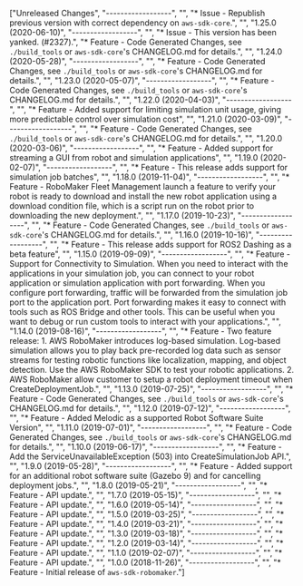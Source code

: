 ["Unreleased Changes", "------------------", "", "* Issue - Republish previous version with correct dependency on `aws-sdk-core`.", "", "1.25.0 (2020-06-10)", "------------------", "", "* Issue - This version has been yanked. (#2327).", "* Feature - Code Generated Changes, see `./build_tools` or `aws-sdk-core`'s CHANGELOG.md for details.", "", "1.24.0 (2020-05-28)", "------------------", "", "* Feature - Code Generated Changes, see `./build_tools` or `aws-sdk-core`'s CHANGELOG.md for details.", "", "1.23.0 (2020-05-07)", "------------------", "", "* Feature - Code Generated Changes, see `./build_tools` or `aws-sdk-core`'s CHANGELOG.md for details.", "", "1.22.0 (2020-04-03)", "------------------", "", "* Feature - Added support for limiting simulation unit usage, giving more predictable control over simulation cost", "", "1.21.0 (2020-03-09)", "------------------", "", "* Feature - Code Generated Changes, see `./build_tools` or `aws-sdk-core`'s CHANGELOG.md for details.", "", "1.20.0 (2020-03-06)", "------------------", "", "* Feature - Added support for streaming a GUI from robot and simulation applications", "", "1.19.0 (2020-02-07)", "------------------", "", "* Feature - This release adds support for simulation job batches", "", "1.18.0 (2019-11-04)", "------------------", "", "* Feature - RoboMaker Fleet Management launch a feature to verify your robot is ready to download and install the new robot application using a download condition file, which is a script run on the robot prior to downloading the new deployment.", "", "1.17.0 (2019-10-23)", "------------------", "", "* Feature - Code Generated Changes, see `./build_tools` or `aws-sdk-core`'s CHANGELOG.md for details.", "", "1.16.0 (2019-10-16)", "------------------", "", "* Feature - This release adds support for ROS2 Dashing as a beta feature", "", "1.15.0 (2019-09-09)", "------------------", "", "* Feature - Support for Connectivity to Simulation. When you need to interact with the applications in your simulation job, you can connect to your robot application or simulation application with port forwarding. When you configure port forwarding, traffic will be forwarded from the simulation job port to the application port. Port forwarding makes it easy to connect with tools such as ROS Bridge and other tools. This can be useful when you want to debug or run custom tools to interact with your applications.", "", "1.14.0 (2019-08-16)", "------------------", "", "* Feature - Two feature release: 1. AWS RoboMaker introduces log-based simulation. Log-based simulation allows you to play back pre-recorded log data such as sensor streams for testing robotic functions like localization, mapping, and object detection. Use the AWS RoboMaker SDK to test your robotic applications.  2.  AWS RoboMaker allow customer to setup a robot deployment timeout when CreateDeploymentJob.", "", "1.13.0 (2019-07-25)", "------------------", "", "* Feature - Code Generated Changes, see `./build_tools` or `aws-sdk-core`'s CHANGELOG.md for details.", "", "1.12.0 (2019-07-12)", "------------------", "", "* Feature - Added Melodic as a supported Robot Software Suite Version", "", "1.11.0 (2019-07-01)", "------------------", "", "* Feature - Code Generated Changes, see `./build_tools` or `aws-sdk-core`'s CHANGELOG.md for details.", "", "1.10.0 (2019-06-17)", "------------------", "", "* Feature - Add the ServiceUnavailableException (503) into CreateSimulationJob API.", "", "1.9.0 (2019-05-28)", "------------------", "", "* Feature - Added support for an additional robot software suite (Gazebo 9) and for cancelling deployment jobs.", "", "1.8.0 (2019-05-21)", "------------------", "", "* Feature - API update.", "", "1.7.0 (2019-05-15)", "------------------", "", "* Feature - API update.", "", "1.6.0 (2019-05-14)", "------------------", "", "* Feature - API update.", "", "1.5.0 (2019-03-25)", "------------------", "", "* Feature - API update.", "", "1.4.0 (2019-03-21)", "------------------", "", "* Feature - API update.", "", "1.3.0 (2019-03-18)", "------------------", "", "* Feature - API update.", "", "1.2.0 (2019-03-14)", "------------------", "", "* Feature - API update.", "", "1.1.0 (2019-02-07)", "------------------", "", "* Feature - API update.", "", "1.0.0 (2018-11-26)", "------------------", "", "* Feature - Initial release of `aws-sdk-robomaker`."]
